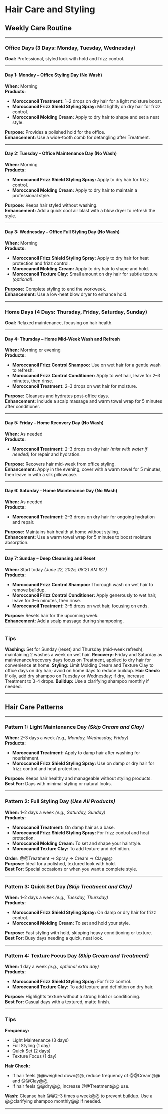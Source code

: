 # **Hair Care and Styling**

## **Weekly Care Routine**

* * *

### **Office Days (3 Days: Monday, Tuesday, Wednesday)**

**Goal:** Professional, styled look with hold and frizz control.

* * *

#### **Day 1: Monday – Office Styling Day (No Wash)**

**When:** Morning  
**Products:**

* **Moroccanoil Treatment:** 1–2 drops on dry hair for a light moisture boost.
* **Moroccanoil Frizz Shield Styling Spray:** Mist lightly on dry hair for frizz control.
* **Moroccanoil Molding Cream:** Apply to dry hair to shape and set a neat style.

**Purpose:** Provides a polished hold for the office.  
**Enhancement:** Use a wide-tooth comb for detangling after Treatment.

* * *

#### **Day 2: Tuesday – Office Maintenance Day (No Wash)**

**When:** Morning  
**Products:**

* **Moroccanoil Frizz Shield Styling Spray:** Apply to dry hair for frizz control.
* **Moroccanoil Molding Cream:** Apply to dry hair to maintain a professional style.

**Purpose:** Keeps hair styled without washing.  
**Enhancement:** Add a quick cool air blast with a blow dryer to refresh the style.

* * *

#### **Day 3: Wednesday – Office Full Styling Day (No Wash)**

**When:** Morning  
**Products:**

* **Moroccanoil Frizz Shield Styling Spray:** Apply to dry hair for heat protection and frizz control.
* **Moroccanoil Molding Cream:** Apply to dry hair to shape and hold.
* **Moroccanoil Texture Clay:** Small amount on dry hair for subtle texture _(optional)_.  

**Purpose:** Complete styling to end the workweek.  
**Enhancement:** Use a low-heat blow dryer to enhance hold.

* * *

### **Home Days (4 Days: Thursday, Friday, Saturday, Sunday)**

**Goal:** Relaxed maintenance, focusing on hair health.

* * *

#### **Day 4: Thursday – Home Mid-Week Wash and Refresh**

**When:** Morning or evening  
**Products:**

* **Moroccanoil Frizz Control Shampoo:** Use on wet hair for a gentle wash to refresh.
* **Moroccanoil Frizz Control Conditioner:** Apply to wet hair, leave for 2–3 minutes, then rinse.
* **Moroccanoil Treatment:** 2–3 drops on wet hair for moisture.  

**Purpose:** Cleanses and hydrates post-office days.  
**Enhancement:** Include a scalp massage and warm towel wrap for 5 minutes after conditioner.

* * *

#### **Day 5: Friday – Home Recovery Day (No Wash)**

**When:** As needed  
**Products:**

* **Moroccanoil Treatment:** 2–3 drops on dry hair _(mist with water if needed)_ for repair and hydration.  

**Purpose:** Recovers hair mid-week from office styling.  
**Enhancement:** Apply in the evening, cover with a warm towel for 5 minutes, then leave in with a silk pillowcase.

* * *

#### **Day 6: Saturday – Home Maintenance Day (No Wash)**

**When:** As needed  
**Products:**

* **Moroccanoil Treatment:** 2–3 drops on dry hair for ongoing hydration and repair.  

**Purpose:** Maintains hair health at home without styling.  
**Enhancement:** Use a warm towel wrap for 5 minutes to boost moisture absorption.

* * *

#### **Day 7: Sunday – Deep Cleansing and Reset**

**When:** Start today _(June 22, 2025, 08:21 AM IST)_  
**Products:**

* **Moroccanoil Frizz Control Shampoo:** Thorough wash on wet hair to remove buildup.
* **Moroccanoil Frizz Control Conditioner:** Apply generously to wet hair, leave for 3–5 minutes, then rinse.
* **Moroccanoil Treatment:** 3–5 drops on wet hair, focusing on ends.  

**Purpose:** Resets hair for the upcoming week.  
**Enhancement:** Add a scalp massage during shampooing.

* * *

### **Tips**

**Washing:** Set for Sunday (reset) and Thursday (mid-week refresh), maintaining 2 washes a week on wet hair.
**Recovery:** Friday and Saturday as maintenance/recovery days focus on Treatment, applied to dry hair for convenience at home.
**Styling:** Limit Molding Cream and Texture Clay to office days on dry hair; avoid on home days to reduce buildup.
**Hair Check:** If oily, add dry shampoo on Tuesday or Wednesday; if dry, increase Treatment to 3-4 drops.
**Buildup:** Use a clarifying shampoo monthly if needed.

* * *

## **Hair Care Patterns**

* * *

### **Pattern 1: Light Maintenance Day** _(Skip Cream and Clay)_

**When:** 2–3 days a week _(e.g., Monday, Wednesday, Friday)_  
**Products:**

* **Moroccanoil Treatment:** Apply to damp hair after washing for nourishment.
* **Moroccanoil Frizz Shield Styling Spray:** Use on damp or dry hair for frizz control and heat protection.  

**Purpose:** Keeps hair healthy and manageable without styling products.  
**Best For:** Days with minimal styling or natural looks.

* * *

### **Pattern 2: Full Styling Day** _(Use All Products)_

**When:** 1–2 days a week _(e.g., Saturday, Sunday)_  
**Products:**

* **Moroccanoil Treatment:** On damp hair as a base.
* **Moroccanoil Frizz Shield Styling Spray:** For frizz control and heat protection.
* **Moroccanoil Molding Cream:** To set and shape your hairstyle.
* **Moroccanoil Texture Clay:** To add texture and definition.  

**Order:** @@Treatment → Spray → Cream → Clay@@  
**Purpose:** Ideal for a polished, textured look with hold.  
**Best For:** Special occasions or when you want a complete style.

* * *

### **Pattern 3: Quick Set Day** _(Skip Treatment and Clay)_

**When:** 1–2 days a week _(e.g., Tuesday, Thursday)_  
**Products:**

* **Moroccanoil Frizz Shield Styling Spray:** On damp or dry hair for frizz control.
* **Moroccanoil Molding Cream:** To set and hold your style.  

**Purpose:** Fast styling with hold, skipping heavy conditioning or texture.  
**Best For:** Busy days needing a quick, neat look.

* * *

### **Pattern 4: Texture Focus Day** _(Skip Cream and Treatment)_

**When:** 1 day a week _(e.g., optional extra day)_  
**Products:**

* **Moroccanoil Frizz Shield Styling Spray:** For frizz control.
* **Moroccanoil Texture Clay:** To add texture and definition on dry hair.  

**Purpose:** Highlights texture without a strong hold or conditioning.  
**Best For:** Casual days with a textured, matte finish.

* * *

### **Tips**

**Frequency:**

* Light Maintenance (3 days)
* Full Styling (1 day)
* Quick Set (2 days)
* Texture Focus (1 day)

**Hair Check:**

* If hair feels @@weighed down@@, reduce frequency of @@Cream@@ and @@Clay@@.
* If hair feels @@dry@@, increase @@Treatment@@ use.

**Wash:** Cleanse hair @@2–3 times a week@@ to prevent buildup. Use a @@clarifying shampoo monthly@@ if needed.

* * *

